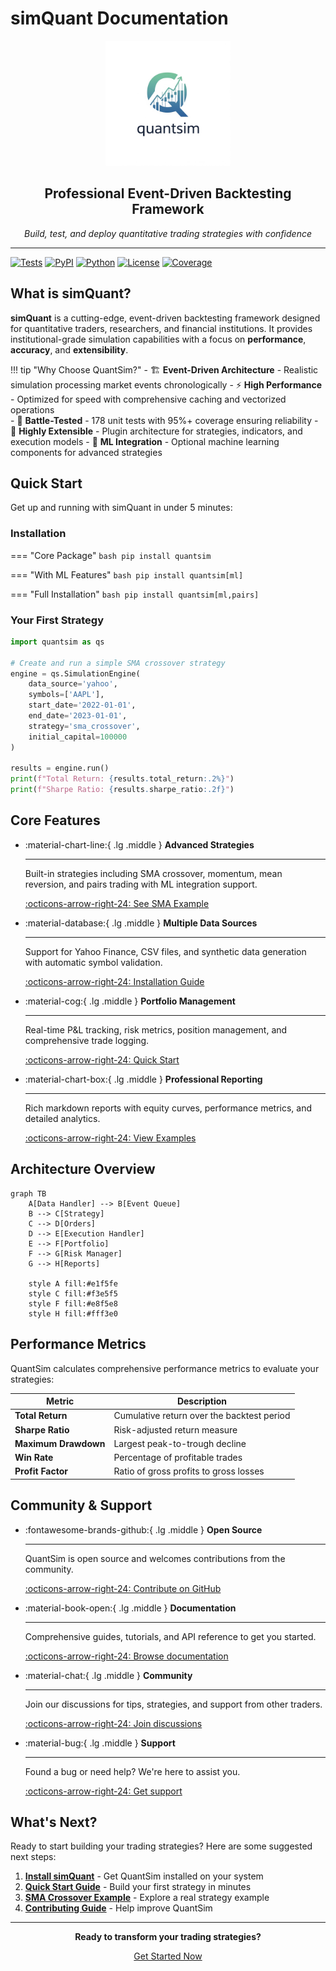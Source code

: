 # simQuant Documentation

<div align="center">
    <img src="assets/favicon_icon.png" alt="QuantSim Logo" width="200"/>
    <h2>Professional Event-Driven Backtesting Framework</h2>
    <p><em>Build, test, and deploy quantitative trading strategies with confidence</em></p>
</div>

---

[![Tests](https://github.com/yash-tr/quantsim/workflows/Test%20Suite/badge.svg)](https://github.com/yash-tr/quantsim/actions)
[![PyPI](https://img.shields.io/pypi/v/quantsim.svg)](https://pypi.org/project/quantsim/)
[![Python](https://img.shields.io/pypi/pyversions/quantsim.svg)](https://pypi.org/project/quantsim/)
[![License](https://img.shields.io/badge/license-MIT-blue.svg)](https://github.com/yash-tr/quantsim/blob/main/LICENSE)
[![Coverage](https://img.shields.io/badge/coverage-95%25-brightgreen.svg)](https://github.com/yash-tr/quantsim/actions)

## What is simQuant?

**simQuant** is a cutting-edge, event-driven backtesting framework designed for quantitative traders, researchers, and financial institutions. It provides institutional-grade simulation capabilities with a focus on **performance**, **accuracy**, and **extensibility**.

!!! tip "Why Choose QuantSim?"
    - 🏗️ **Event-Driven Architecture** - Realistic simulation processing market events chronologically
    - ⚡ **High Performance** - Optimized for speed with comprehensive caching and vectorized operations  
    - 🧪 **Battle-Tested** - 178 unit tests with 95%+ coverage ensuring reliability
    - 🔧 **Highly Extensible** - Plugin architecture for strategies, indicators, and execution models
    - 🤖 **ML Integration** - Optional machine learning components for advanced strategies

## Quick Start

Get up and running with simQuant in under 5 minutes:

### Installation

=== "Core Package"
    ```bash
    pip install quantsim
    ```

=== "With ML Features"
    ```bash
    pip install quantsim[ml]
    ```

=== "Full Installation"
    ```bash
    pip install quantsim[ml,pairs]
    ```

### Your First Strategy

```python
import quantsim as qs

# Create and run a simple SMA crossover strategy
engine = qs.SimulationEngine(
    data_source='yahoo',
    symbols=['AAPL'],
    start_date='2022-01-01',
    end_date='2023-01-01',
    strategy='sma_crossover',
    initial_capital=100000
)

results = engine.run()
print(f"Total Return: {results.total_return:.2%}")
print(f"Sharpe Ratio: {results.sharpe_ratio:.2f}")
```

## Core Features

<div class="grid cards" markdown>

-   :material-chart-line:{ .lg .middle } **Advanced Strategies**

    ---

    Built-in strategies including SMA crossover, momentum, mean reversion, and pairs trading with ML integration support.

    [:octicons-arrow-right-24: See SMA Example](examples/sma-crossover.md)

-   :material-database:{ .lg .middle } **Multiple Data Sources**

    ---

    Support for Yahoo Finance, CSV files, and synthetic data generation with automatic symbol validation.

    [:octicons-arrow-right-24: Installation Guide](getting-started/installation.md)

-   :material-cog:{ .lg .middle } **Portfolio Management**

    ---

    Real-time P&L tracking, risk metrics, position management, and comprehensive trade logging.

    [:octicons-arrow-right-24: Quick Start](getting-started/quickstart.md)

-   :material-chart-box:{ .lg .middle } **Professional Reporting**

    ---

    Rich markdown reports with equity curves, performance metrics, and detailed analytics.

    [:octicons-arrow-right-24: View Examples](examples/sma-crossover.md)

</div>

## Architecture Overview

```mermaid
graph TB
    A[Data Handler] --> B[Event Queue]
    B --> C[Strategy]
    C --> D[Orders]
    D --> E[Execution Handler]
    E --> F[Portfolio]
    F --> G[Risk Manager]
    G --> H[Reports]
    
    style A fill:#e1f5fe
    style C fill:#f3e5f5
    style F fill:#e8f5e8
    style H fill:#fff3e0
```

## Performance Metrics

QuantSim calculates comprehensive performance metrics to evaluate your strategies:

| Metric | Description |
|--------|-------------|
| **Total Return** | Cumulative return over the backtest period |
| **Sharpe Ratio** | Risk-adjusted return measure |
| **Maximum Drawdown** | Largest peak-to-trough decline |
| **Win Rate** | Percentage of profitable trades |
| **Profit Factor** | Ratio of gross profits to gross losses |

## Community & Support

<div class="grid cards" markdown>

-   :fontawesome-brands-github:{ .lg .middle } **Open Source**

    ---

    QuantSim is open source and welcomes contributions from the community.

    [:octicons-arrow-right-24: Contribute on GitHub](https://github.com/yash-tr/quantsim)

-   :material-book-open:{ .lg .middle } **Documentation**

    ---

    Comprehensive guides, tutorials, and API reference to get you started.

    [:octicons-arrow-right-24: Browse documentation](getting-started/installation.md)

-   :material-chat:{ .lg .middle } **Community**

    ---

    Join our discussions for tips, strategies, and support from other traders.

    [:octicons-arrow-right-24: Join discussions](https://github.com/yash-tr/quantsim/discussions)

-   :material-bug:{ .lg .middle } **Support**

    ---

    Found a bug or need help? We're here to assist you.

    [:octicons-arrow-right-24: Get support](community/support.md)

</div>

## What's Next?

Ready to start building your trading strategies? Here are some suggested next steps:

1. **[Install simQuant](getting-started/installation.md)** - Get QuantSim installed on your system
2. **[Quick Start Guide](getting-started/quickstart.md)** - Build your first strategy in minutes  
3. **[SMA Crossover Example](examples/sma-crossover.md)** - Explore a real strategy example
4. **[Contributing Guide](development/contributing.md)** - Help improve QuantSim

---

<div align="center">
    <p><strong>Ready to transform your trading strategies?</strong></p>
    <p><a href="getting-started/installation.md" class="md-button md-button--primary">Get Started Now</a></p>
</div> 
